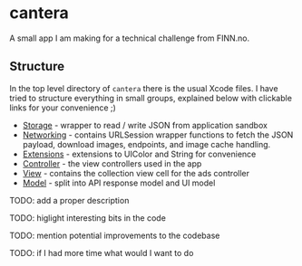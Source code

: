 # cantera

A small app I am making for a technical challenge from FINN.no.

## Structure

In the top level directory of `cantera` there is the usual Xcode files.  I have
tried to structure everything in small groups, explained below with clickable
links for your convenience ;)

- [Storage](cantera/Storage) - wrapper to read / write JSON from application sandbox
- [Networking](cantera/Networking/) - contains URLSession wrapper functions to fetch the JSON payload, download images, endpoints, and image cache handling.
- [Extensions](cantera/Extensions/) - extensions to UIColor and String for convenience
- [Controller](cantera/Controller) - the view controllers used in the app
- [View](cantera/View/) - contains the collection view cell for the ads controller
- [Model](cantera/Model/) - split into API response model and UI model

TODO: add a proper description

TODO: higlight interesting bits in the code

TODO: mention potential improvements to the codebase

TODO: if I had more time what would I want to do

